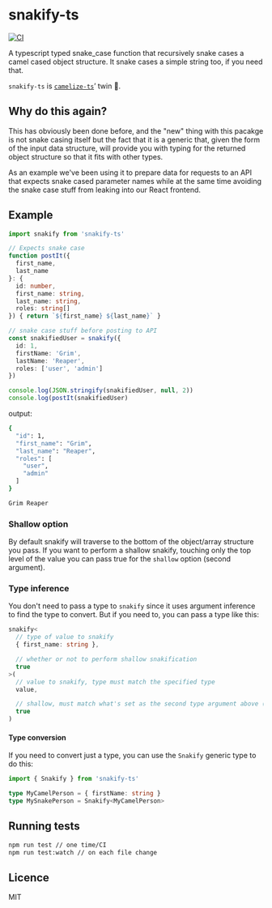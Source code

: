 # snakify-ts

[![CI](https://github.com/kbrabrand/snakify-ts/actions/workflows/main.yml/badge.svg)](https://github.com/kbrabrand/snakify-ts/actions/workflows/main.yml)

A typescript typed snake_case function that recursively snake cases a camel cased object structure. It snake cases a simple string too, if you need that.

`snakify-ts` is [`camelize-ts`](https://www.npmjs.com/package/camelize-ts)’ twin 👯.

## Why do this again?

This has obviously been done before, and the "new" thing with this pacakge is not snake casing itself but the fact that it is a generic that, given the form of the input data structure, will provide you with typing for the returned object structure so that it fits with other types.

As an example we've been using it to prepare data for requests to an API that expects snake cased parameter names while at the same time avoiding the snake case stuff from leaking into our React frontend.

## Example

```ts
import snakify from 'snakify-ts'

// Expects snake case
function postIt({
  first_name,
  last_name
}: {
  id: number,
  first_name: string,
  last_name: string,
  roles: string[]
}) { return `${first_name} ${last_name}` }

// snake case stuff before posting to API
const snakifiedUser = snakify({
  id: 1,
  firstName: 'Grim',
  lastName: 'Reaper',
  roles: ['user', 'admin']
})

console.log(JSON.stringify(snakifiedUser, null, 2))
console.log(postIt(snakifiedUser)
```

output:

```sh
{
  "id": 1,
  "first_name": "Grim",
  "last_name": "Reaper",
  "roles": [
    "user",
    "admin"
  ]
}

Grim Reaper
```

### Shallow option
By default snakify will traverse to the bottom of the object/array structure you pass. If you want to perform a shallow snakify, touching only the top level of the value you can pass true for the `shallow` option (second argument).

### Type inference
You don't need to pass a type to `snakify` since it uses argument inference to find the type to convert. But if you need to, you can pass a type like this:

```ts
snakify<
  // type of value to snakify
  { first_name: string },

  // whether or not to perform shallow snakification
  true
>(
  // value to snakify, type must match the specified type
  value,

  // shallow, must match what's set as the second type argument above (after the type)
  true
)
```

#### Type conversion
If you need to convert just a type, you can use the `Snakify` generic type to do this:

```ts
import { Snakify } from 'snakify-ts'

type MyCamelPerson = { firstName: string }
type MySnakePerson = Snakify<MyCamelPerson>
```

## Running tests

```sh
npm run test // one time/CI
npm run test:watch // on each file change
```

## Licence

MIT
